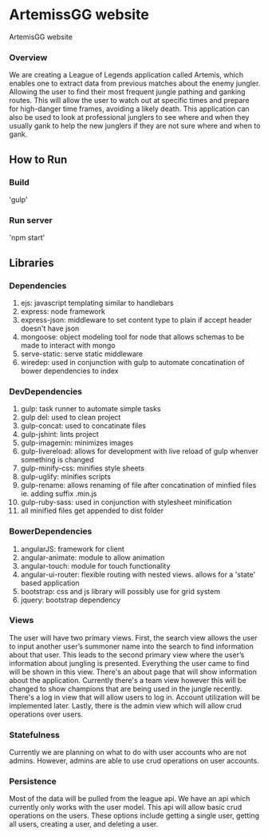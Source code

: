 # ArtemissGG website
ArtemisGG website

### Overview
We are creating a League of Legends application called Artemis, which enables one to extract data from previous matches about the enemy jungler. Allowing the user to find their most frequent jungle pathing and ganking routes. This will allow the user to watch out at specific times and prepare for high-danger time frames, avoiding a likely death. This application can also be used to look at professional junglers to see where and when they usually gank to help the new junglers if they are not sure where and when to gank.

## How to Run
### Build
'gulp'
### Run server
'npm start'

## Libraries
### Dependencies
1. ejs: javascript templating similar to handlebars
2. express: node framework
3. express-json: middleware to set content type to plain if accept header doesn't have json
4. mongoose: object modeling tool for node that allows schemas to be made to interact with mongo
5. serve-static: serve static middleware
6. wiredep: used in conjunction with gulp to automate concatination of bower dependencies to index

### DevDependencies
1. gulp: task runner to automate simple tasks
2. gulp del: used to clean project
3. gulp-concat: used to concatinate files
4. gulp-jshint: lints project
5. gulp-imagemin: minimizes images
6. gulp-livereload: allows for development with live reload of gulp whenver something is changed
7. gulp-minify-css: minifies style sheets
8. gulp-uglify: minifies scripts
9. gulp-rename: allows renaming of file after concatination of minfied files ie. adding suffix .min.js
10. gulp-ruby-sass: used in conjunction with stylesheet minification
11. all minified files get appended to dist folder

### BowerDependencies
1. angularJS: framework for client
2. angular-animate: module to allow animation
3. angular-touch: module for touch functionality
4. angular-ui-router: flexible routing with nested views. allows for a 'state' based application
5. bootstrap: css and js library will possibly use for grid system
6. jquery: bootstrap dependency

### Views
The user will have two primary views. First, the search view allows the user to input another user’s summoner name into the search to find information about that user. This leads to the second primary view where the user’s information about jungling is presented. Everything the user came to find will be shown in this view. There's an about page that will show information about the application. Currently there's a team view however this will be changed to show champions that are being used in the jungle recently. There's a log in view that will allow users to log in. Account utilization will be implemented later. Lastly, there is the admin view which will allow crud operations over users.

### Statefulness
Currently we are planning on what to do with user accounts who are not admins. However, admins are able to use crud operations on user accounts.

### Persistence
Most of the data will be pulled from the league api. We have an api which currently only works with the user model. This api will allow basic crud operations on the users. These options include getting a single user, getting all users, creating a user, and deleting a user.
